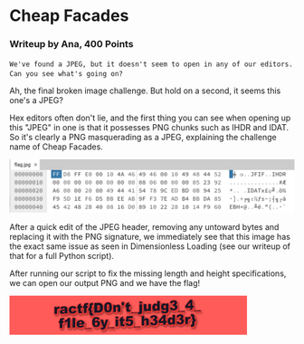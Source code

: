# Cheap Facades

### Writeup by Ana, 400 Points

`We've found a JPEG, but it doesn't seem to open in any of our editors. Can you see what's going on?`

Ah, the final broken image challenge. But hold on a second, it seems this one's a JPEG? 

Hex editors often don't lie, and the first thing you can see when opening up this "JPEG" in one is that it possesses PNG chunks such as IHDR and IDAT. So it's clearly a PNG masquerading as a JPEG, explaining the challenge name of Cheap Facades.

![](imgs/CFhex.png)

After a quick edit of the JPEG header, removing any untoward bytes and replacing it with the PNG signature, we immediately see that this image has the exact same issue as seen in Dimensionless Loading (see our writeup of that for a full Python script). 

After running our script to fix the missing length and height specifications, we can open our output PNG and we have the flag!

![](imgs/flagCF.png)